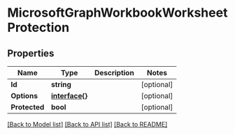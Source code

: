 # MicrosoftGraphWorkbookWorksheetProtection

## Properties

Name | Type | Description | Notes
------------ | ------------- | ------------- | -------------
**Id** | **string** |  | [optional] 
**Options** | [**interface{}**](.md) |  | [optional] 
**Protected** | **bool** |  | [optional] 

[[Back to Model list]](../README.md#documentation-for-models) [[Back to API list]](../README.md#documentation-for-api-endpoints) [[Back to README]](../README.md)


